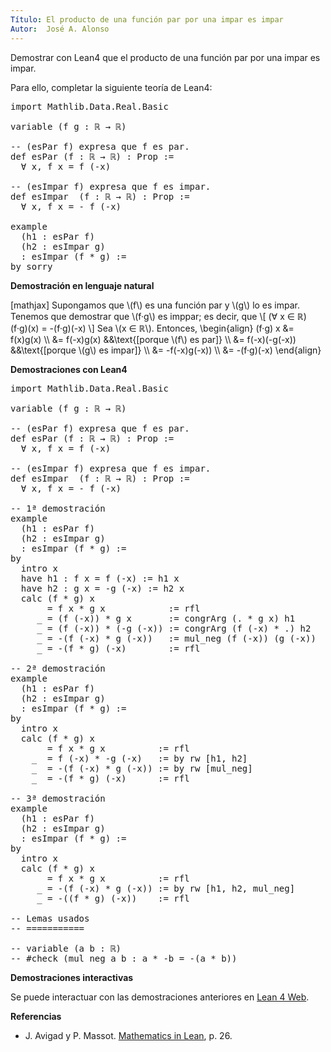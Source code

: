 ```yaml
---
Título: El producto de una función par por una impar es impar
Autor:  José A. Alonso
---
```


Demostrar con Lean4 que el producto de una función par por una impar es impar.

Para ello, completar la siguiente teoría de Lean4:

<pre lang="lean">
import Mathlib.Data.Real.Basic

variable (f g : ℝ → ℝ)

-- (esPar f) expresa que f es par.
def esPar (f : ℝ → ℝ) : Prop :=
  ∀ x, f x = f (-x)

-- (esImpar f) expresa que f es impar.
def esImpar  (f : ℝ → ℝ) : Prop :=
  ∀ x, f x = - f (-x)

example
  (h1 : esPar f)
  (h2 : esImpar g)
  : esImpar (f * g) :=
by sorry
</pre>
<!--more-->

<b>Demostración en lenguaje natural</b>

[mathjax]
Supongamos que \\(f\\) es una función par y \\(g\\) lo es impar. Tenemos que demostrar que \\(f·g\\) es imppar; es decir, que
\\[ (∀ x ∈ ℝ) (f·g)(x) = -(f·g)(-x) \\]
Sea \\(x ∈ ℝ\\). Entonces,
\\begin{align}
   (f·g) x &= f(x)g(x)        \\\\
           &= f(-x)g(x)       &&\\text{[porque \\(f\\) es par]} \\\\
           &= f(-x)(-g(-x))   &&\\text{[porque \\(g\\) es impar]} \\\\
           &= -f(-x)g(-x))    \\\\
           &= -(f·g)(-x)
\\end{align}

<b>Demostraciones con Lean4</b>

<pre lang="lean">
import Mathlib.Data.Real.Basic

variable (f g : ℝ → ℝ)

-- (esPar f) expresa que f es par.
def esPar (f : ℝ → ℝ) : Prop :=
  ∀ x, f x = f (-x)

-- (esImpar f) expresa que f es impar.
def esImpar  (f : ℝ → ℝ) : Prop :=
  ∀ x, f x = - f (-x)

-- 1ª demostración
example
  (h1 : esPar f)
  (h2 : esImpar g)
  : esImpar (f * g) :=
by
  intro x
  have h1 : f x = f (-x) := h1 x
  have h2 : g x = -g (-x) := h2 x
  calc (f * g) x
       = f x * g x            := rfl
     _ = (f (-x)) * g x       := congrArg (. * g x) h1
     _ = (f (-x)) * (-g (-x)) := congrArg (f (-x) * .) h2
     _ = -(f (-x) * g (-x))   := mul_neg (f (-x)) (g (-x))
     _ = -(f * g) (-x)        := rfl

-- 2ª demostración
example
  (h1 : esPar f)
  (h2 : esImpar g)
  : esImpar (f * g) :=
by
  intro x
  calc (f * g) x
       = f x * g x          := rfl
    _  = f (-x) * -g (-x)   := by rw [h1, h2]
    _  = -(f (-x) * g (-x)) := by rw [mul_neg]
    _  = -(f * g) (-x)      := rfl

-- 3ª demostración
example
  (h1 : esPar f)
  (h2 : esImpar g)
  : esImpar (f * g) :=
by
  intro x
  calc (f * g) x
       = f x * g x          := rfl
     _ = -(f (-x) * g (-x)) := by rw [h1, h2, mul_neg]
     _ = -((f * g) (-x))    := rfl

-- Lemas usados
-- ===========

-- variable (a b : ℝ)
-- #check (mul_neg a b : a * -b = -(a * b))
</pre>

<b>Demostraciones interactivas</b>

Se puede interactuar con las demostraciones anteriores en <a href="https://lean.math.hhu.de/#url=https://raw.githubusercontent.com/jaalonso/Calculemus2/main/src/Producto_funcion_par_e_impar.lean" rel="noopener noreferrer" target="_blank">Lean 4 Web</a>.

<b>Referencias</b>

<ul>
<li> J. Avigad y P. Massot. <a href="https://bit.ly/3U4UjBk">Mathematics in Lean</a>, p. 26.</li>
</ul>
